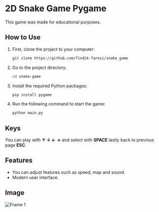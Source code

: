 # 2D Snake Game Pygame

This game was made for educational purposes.

## How to Use

1. First, clone the project to your computer:

    ```bash
    git clone https://github.com/findik-faresi/snake_game
    ```

2. Go to the project directory:

    ```bash
    cd snake-game
    ```

3. Install the required Python packages:

    ```bash
    pip install pygame
    ```

4. Run the following command to start the game:

    ```bash
    python main.py
    ```

## Keys

You can play with **↑ ↓ ← →** and select with **SPACE** lastly back to previous page **ESC**.

## Features

- You can adjust features such as speed, map and sound.
- Modern user interface.

## Image

![Frame 1](https://github.com/lockman-herif/snake-game/assets/154095254/4f4fe6bc-e8da-4443-862f-539f244a2b79)
